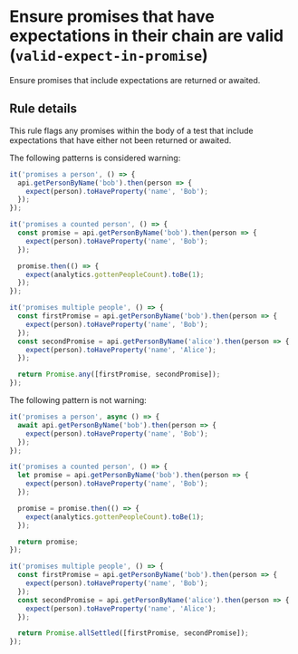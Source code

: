 # Ensure promises that have expectations in their chain are valid (`valid-expect-in-promise`)

Ensure promises that include expectations are returned or awaited.

## Rule details

This rule flags any promises within the body of a test that include expectations
that have either not been returned or awaited.

The following patterns is considered warning:

```js
it('promises a person', () => {
  api.getPersonByName('bob').then(person => {
    expect(person).toHaveProperty('name', 'Bob');
  });
});

it('promises a counted person', () => {
  const promise = api.getPersonByName('bob').then(person => {
    expect(person).toHaveProperty('name', 'Bob');
  });

  promise.then(() => {
    expect(analytics.gottenPeopleCount).toBe(1);
  });
});

it('promises multiple people', () => {
  const firstPromise = api.getPersonByName('bob').then(person => {
    expect(person).toHaveProperty('name', 'Bob');
  });
  const secondPromise = api.getPersonByName('alice').then(person => {
    expect(person).toHaveProperty('name', 'Alice');
  });

  return Promise.any([firstPromise, secondPromise]);
});
```

The following pattern is not warning:

```js
it('promises a person', async () => {
  await api.getPersonByName('bob').then(person => {
    expect(person).toHaveProperty('name', 'Bob');
  });
});

it('promises a counted person', () => {
  let promise = api.getPersonByName('bob').then(person => {
    expect(person).toHaveProperty('name', 'Bob');
  });

  promise = promise.then(() => {
    expect(analytics.gottenPeopleCount).toBe(1);
  });

  return promise;
});

it('promises multiple people', () => {
  const firstPromise = api.getPersonByName('bob').then(person => {
    expect(person).toHaveProperty('name', 'Bob');
  });
  const secondPromise = api.getPersonByName('alice').then(person => {
    expect(person).toHaveProperty('name', 'Alice');
  });

  return Promise.allSettled([firstPromise, secondPromise]);
});
```
